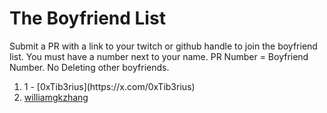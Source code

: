 # The Boyfriend List

Submit a PR with a link to your twitch or github handle to join the boyfriend list. You must have a number next to your name. PR Number = Boyfriend Number. No Deleting other boyfriends. 


<ol>
  <li>1 - [0xTib3rius](https://x.com/0xTib3rius)</li>
  <li><a href="https://github.com/williamgkzhang">williamgkzhang</a></li>
</ol>

